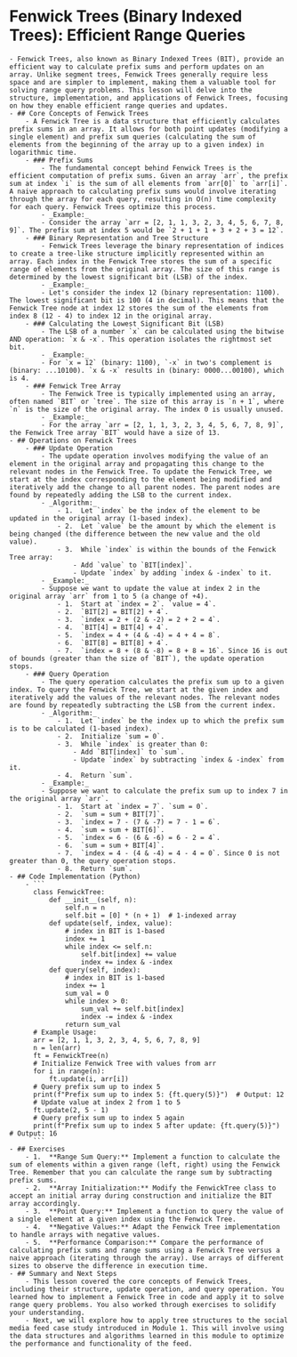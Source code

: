 # Fenwick Trees (Binary Indexed Trees): Efficient Range Queries
	- Fenwick Trees, also known as Binary Indexed Trees (BIT), provide an efficient way to calculate prefix sums and perform updates on an array. Unlike segment trees, Fenwick Trees generally require less space and are simpler to implement, making them a valuable tool for solving range query problems. This lesson will delve into the structure, implementation, and applications of Fenwick Trees, focusing on how they enable efficient range queries and updates.
	- ## Core Concepts of Fenwick Trees
		- A Fenwick Tree is a data structure that efficiently calculates prefix sums in an array. It allows for both point updates (modifying a single element) and prefix sum queries (calculating the sum of elements from the beginning of the array up to a given index) in logarithmic time.
		- ### Prefix Sums
			- The fundamental concept behind Fenwick Trees is the efficient computation of prefix sums. Given an array `arr`, the prefix sum at index `i` is the sum of all elements from `arr[0]` to `arr[i]`. A naive approach to calculating prefix sums would involve iterating through the array for each query, resulting in O(n) time complexity for each query. Fenwick Trees optimize this process.
			- _Example:_
			- Consider the array `arr = [2, 1, 1, 3, 2, 3, 4, 5, 6, 7, 8, 9]`. The prefix sum at index 5 would be `2 + 1 + 1 + 3 + 2 + 3 = 12`.
		- ### Binary Representation and Tree Structure
			- Fenwick Trees leverage the binary representation of indices to create a tree-like structure implicitly represented within an array. Each index in the Fenwick Tree stores the sum of a specific range of elements from the original array. The size of this range is determined by the lowest significant bit (LSB) of the index.
			- _Example:_
			- Let's consider the index 12 (binary representation: 1100). The lowest significant bit is 100 (4 in decimal). This means that the Fenwick Tree node at index 12 stores the sum of the elements from index 8 (12 - 4) to index 12 in the original array.
		- ### Calculating the Lowest Significant Bit (LSB)
			- The LSB of a number `x` can be calculated using the bitwise AND operation: `x & -x`. This operation isolates the rightmost set bit.
			- _Example:_
			- For `x = 12` (binary: 1100), `-x` in two's complement is (binary: ...10100). `x & -x` results in (binary: 0000...00100), which is 4.
		- ### Fenwick Tree Array
			- The Fenwick Tree is typically implemented using an array, often named `BIT` or `tree`. The size of this array is `n + 1`, where `n` is the size of the original array. The index 0 is usually unused.
			- _Example:_
			- For the array `arr = [2, 1, 1, 3, 2, 3, 4, 5, 6, 7, 8, 9]`, the Fenwick Tree array `BIT` would have a size of 13.
	- ## Operations on Fenwick Trees
		- ### Update Operation
			- The update operation involves modifying the value of an element in the original array and propagating this change to the relevant nodes in the Fenwick Tree. To update the Fenwick Tree, we start at the index corresponding to the element being modified and iteratively add the change to all parent nodes. The parent nodes are found by repeatedly adding the LSB to the current index.
			- _Algorithm:_
				- 1.  Let `index` be the index of the element to be updated in the original array (1-based index).
				- 2.  Let `value` be the amount by which the element is being changed (the difference between the new value and the old value).
				- 3.  While `index` is within the bounds of the Fenwick Tree array:
					- Add `value` to `BIT[index]`.
					- Update `index` by adding `index & -index` to it.
			- _Example:_
			- Suppose we want to update the value at index 2 in the original array `arr` from 1 to 5 (a change of +4).
				- 1.  Start at `index = 2`. `value = 4`.
				- 2.  `BIT[2] = BIT[2] + 4`.
				- 3.  `index = 2 + (2 & -2) = 2 + 2 = 4`.
				- 4.  `BIT[4] = BIT[4] + 4`.
				- 5.  `index = 4 + (4 & -4) = 4 + 4 = 8`.
				- 6.  `BIT[8] = BIT[8] + 4`.
				- 7.  `index = 8 + (8 & -8) = 8 + 8 = 16`. Since 16 is out of bounds (greater than the size of `BIT`), the update operation stops.
		- ### Query Operation
			- The query operation calculates the prefix sum up to a given index. To query the Fenwick Tree, we start at the given index and iteratively add the values of the relevant nodes. The relevant nodes are found by repeatedly subtracting the LSB from the current index.
			- _Algorithm:_
				- 1.  Let `index` be the index up to which the prefix sum is to be calculated (1-based index).
				- 2.  Initialize `sum = 0`.
				- 3.  While `index` is greater than 0:
					- Add `BIT[index]` to `sum`.
					- Update `index` by subtracting `index & -index` from it.
				- 4.  Return `sum`.
			- _Example:_
			- Suppose we want to calculate the prefix sum up to index 7 in the original array `arr`.
				- 1.  Start at `index = 7`. `sum = 0`.
				- 2.  `sum = sum + BIT[7]`.
				- 3.  `index = 7 - (7 & -7) = 7 - 1 = 6`.
				- 4.  `sum = sum + BIT[6]`.
				- 5.  `index = 6 - (6 & -6) = 6 - 2 = 4`.
				- 6.  `sum = sum + BIT[4]`.
				- 7.  `index = 4 - (4 & -4) = 4 - 4 = 0`. Since 0 is not greater than 0, the query operation stops.
				- 8.  Return `sum`.
	- ## Code Implementation (Python)
		- ```
		  class FenwickTree:
		      def __init__(self, n):
		          self.n = n
		          self.bit = [0] * (n + 1)  # 1-indexed array
		      def update(self, index, value):
		          # index in BIT is 1-based
		          index += 1
		          while index <= self.n:
		              self.bit[index] += value
		              index += index & -index
		      def query(self, index):
		          # index in BIT is 1-based
		          index += 1
		          sum_val = 0
		          while index > 0:
		              sum_val += self.bit[index]
		              index -= index & -index
		          return sum_val
		  # Example Usage:
		  arr = [2, 1, 1, 3, 2, 3, 4, 5, 6, 7, 8, 9]
		  n = len(arr)
		  ft = FenwickTree(n)
		  # Initialize Fenwick Tree with values from arr
		  for i in range(n):
		      ft.update(i, arr[i])
		  # Query prefix sum up to index 5
		  print(f"Prefix sum up to index 5: {ft.query(5)}")  # Output: 12
		  # Update value at index 2 from 1 to 5
		  ft.update(2, 5 - 1)
		  # Query prefix sum up to index 5 again
		  print(f"Prefix sum up to index 5 after update: {ft.query(5)}")  # Output: 16
		  ```
	- ## Exercises
		- 1.  **Range Sum Query:** Implement a function to calculate the sum of elements within a given range (left, right) using the Fenwick Tree. Remember that you can calculate the range sum by subtracting prefix sums.
		- 2.  **Array Initialization:** Modify the FenwickTree class to accept an initial array during construction and initialize the BIT array accordingly.
		- 3.  **Point Query:** Implement a function to query the value of a single element at a given index using the Fenwick Tree.
		- 4.  **Negative Values:** Adapt the Fenwick Tree implementation to handle arrays with negative values.
		- 5.  **Performance Comparison:** Compare the performance of calculating prefix sums and range sums using a Fenwick Tree versus a naive approach (iterating through the array). Use arrays of different sizes to observe the difference in execution time.
	- ## Summary and Next Steps
		- This lesson covered the core concepts of Fenwick Trees, including their structure, update operation, and query operation. You learned how to implement a Fenwick Tree in code and apply it to solve range query problems. You also worked through exercises to solidify your understanding.
		- Next, we will explore how to apply tree structures to the social media feed case study introduced in Module 1. This will involve using the data structures and algorithms learned in this module to optimize the performance and functionality of the feed.